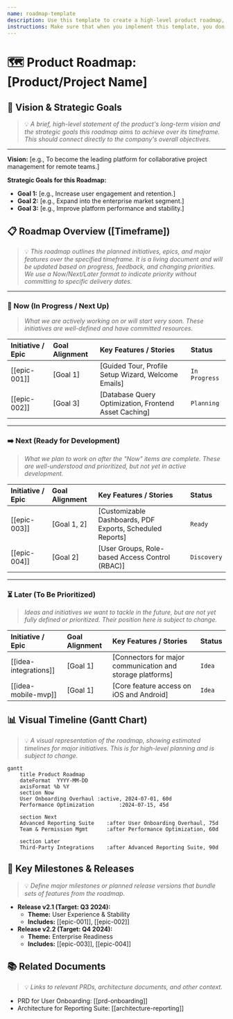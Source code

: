 ```yaml
---
name: roadmap-template
description: Use this template to create a high-level product roadmap, visualizing strategic initiatives over time.
instructions: Make sure that when you implement this template, you don't include these instructions or any other front matter from this template in your work. Output should always and only be the markdown part outside of the front matter. Never include any tags like <example>, <commentary>, or similar tags - these serve only to increase clarity about implementation. Always use single [ ] brackets to indicate instructions the implementer should follow. When referencing other documents from this project, use wikilinks format [[filename]] to reference them. Do not include the file extension or path.
---
```

# 🗺️ Product Roadmap: [Product/Project Name]

## 🎯 Vision & Strategic Goals
> 💡 *A brief, high-level statement of the product's long-term vision and the strategic goals this roadmap aims to achieve over its timeframe. This should connect directly to the company's overall objectives.*
---
**Vision:** [e.g., To become the leading platform for collaborative project management for remote teams.]

**Strategic Goals for this Roadmap:**
*   **Goal 1:** [e.g., Increase user engagement and retention.]
*   **Goal 2:** [e.g., Expand into the enterprise market segment.]
*   **Goal 3:** [e.g., Improve platform performance and stability.]

## 📋 Roadmap Overview ([Timeframe])
> 💡 *This roadmap outlines the planned initiatives, epics, and major features over the specified timeframe. It is a living document and will be updated based on progress, feedback, and changing priorities. We use a Now/Next/Later format to indicate priority without committing to specific delivery dates.*

---

### 🚀 Now (In Progress / Next Up)
> *What we are actively working on or will start very soon. These initiatives are well-defined and have committed resources.*

| Initiative / Epic                                 | Goal Alignment | Key Features / Stories                                                               | Status        |
|:--------------------------------------------------|:---------------|:-------------------------------------------------------------------------------------|:--------------|
| [[epic-001]]        | [Goal 1]     | [Guided Tour, Profile Setup Wizard, Welcome Emails]                                | `In Progress` |
| [[epic-002]]        | [Goal 3]     | [Database Query Optimization, Frontend Asset Caching]                              | `Planning`    |


---

### ➡️ Next (Ready for Development)
> *What we plan to work on after the "Now" items are complete. These are well-understood and prioritized, but not yet in active development.*

| Initiative / Epic                                 | Goal Alignment   | Key Features / Stories                                                               | Status      |
|:--------------------------------------------------|:-----------------|:-------------------------------------------------------------------------------------|:------------|
| [[epic-003]]        | [Goal 1, 2]    | [Customizable Dashboards, PDF Exports, Scheduled Reports]                          | `Ready`     |
| [[epic-004]]    | [Goal 2]       | [User Groups, Role-based Access Control (RBAC)]                                    | `Discovery` |


---

### ⏳ Later (To Be Prioritized)
> *Ideas and initiatives we want to tackle in the future, but are not yet fully defined or prioritized. Their position here is subject to change.*

| Initiative / Epic                                         | Goal Alignment | Key Features / Stories                                                               | Status |
|:----------------------------------------------------------|:---------------|:-------------------------------------------------------------------------------------|:-------|
| [[idea-integrations]]      | [Goal 1]     | [Connectors for major communication and storage platforms]                         | `Idea` |
| [[idea-mobile-mvp]]                    | [Goal 1]     | [Core feature access on iOS and Android]                                           | `Idea` |


## 📊 Visual Timeline (Gantt Chart)
> 💡 *A visual representation of the roadmap, showing estimated timelines for major initiatives. This is for high-level planning and is subject to change.*

```mermaid
gantt
    title Product Roadmap
    dateFormat  YYYY-MM-DD
    axisFormat %b %Y
    section Now
    User Onboarding Overhaul :active, 2024-07-01, 60d
    Performance Optimization        :2024-07-15, 45d

    section Next
    Advanced Reporting Suite    :after User Onboarding Overhaul, 75d
    Team & Permission Mgmt      :after Performance Optimization, 60d

    section Later
    Third-Party Integrations    :after Advanced Reporting Suite, 90d
```

## 🎯 Key Milestones & Releases
> 💡 *Define major milestones or planned release versions that bundle sets of features from the roadmap.*

*   **Release v2.1 (Target: Q3 2024):**
    *   **Theme:** User Experience & Stability
    *   **Includes:** [[epic-001]], [[epic-002]]
*   **Release v2.2 (Target: Q4 2024):**
    *   **Theme:** Enterprise Readiness
    *   **Includes:** [[epic-003]], [[epic-004]]

## 📚 Related Documents
> 💡 *Links to relevant PRDs, architecture documents, and other context.*
*   PRD for User Onboarding: [[prd-onboarding]]
*   Architecture for Reporting Suite: [[architecture-reporting]]
